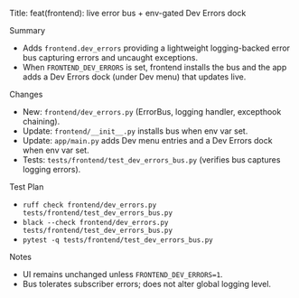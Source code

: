Title: feat(frontend): live error bus + env-gated Dev Errors dock

Summary
- Adds `frontend.dev_errors` providing a lightweight logging-backed error bus capturing errors and uncaught exceptions.
- When `FRONTEND_DEV_ERRORS` is set, frontend installs the bus and the app adds a Dev Errors dock (under Dev menu) that updates live.

Changes
- New: `frontend/dev_errors.py` (ErrorBus, logging handler, excepthook chaining).
- Update: `frontend/__init__.py` installs bus when env var set.
- Update: `app/main.py` adds Dev menu entries and a Dev Errors dock when env var set.
- Tests: `tests/frontend/test_dev_errors_bus.py` (verifies bus captures logging errors).

Test Plan
- `ruff check frontend/dev_errors.py tests/frontend/test_dev_errors_bus.py`
- `black --check frontend/dev_errors.py tests/frontend/test_dev_errors_bus.py`
- `pytest -q tests/frontend/test_dev_errors_bus.py`

Notes
- UI remains unchanged unless `FRONTEND_DEV_ERRORS=1`.
- Bus tolerates subscriber errors; does not alter global logging level.